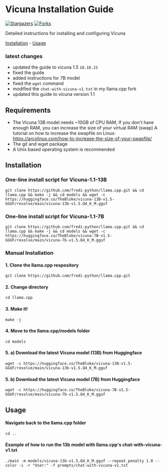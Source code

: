 # Vicuna Installation Guide


[![Stargazers][stars-shield]][stars-url]
[![Forks][forks-shield]][forks-url]

Detailed instructions for installing and configuring Vicuna

<a href="#installation">Installation</a> - <a href="#usage">Usage</a>


### latest changes
- updated the guide to vicuna 1.5 `10.10.23`
- fixed the guide
- added instructions for 7B model
- fixed the `wget` command 
- modified the `chat-with-vicuna-v1.txt` in my llama.cpp fork
- updated this guide to vicuna version 1.1
## Requirements
- The Vicuna 13B model needs ~10GB of CPU RAM, If you don't have enough RAM, you can increase the size of your virtual RAM (swap)
  A tutorial on how to increase the swapfile on Linux: https://arcolinux.com/how-to-increase-the-size-of-your-swapfile/
- The git and wget package 
- A Unix based operating system is recommended

## Installation
### One-line install script for Vicuna-1.1-13B
```
git clone https://github.com/fredi-python/llama.cpp.git && cd llama.cpp && make -j && cd models && wget -c https://huggingface.co/TheBloke/vicuna-13B-v1.5-GGUF/resolve/main/vicuna-13b-v1.5.Q4_K_M.gguf
```
### One-line install script for Vicuna-1.1-7B
```
git clone https://github.com/fredi-python/llama.cpp.git && cd llama.cpp && make -j && cd models && wget -c https://huggingface.co/TheBloke/vicuna-7B-v1.5-GGUF/resolve/main/vicuna-7b-v1.5.Q4_K_M.gguf
```

### Manual Installation
#### 1. Clone the llama.cpp respository
```
git clone https://github.com/fredi-python/llama.cpp.git
```
#### 2. Change directory
```
cd llama.cpp
```
#### 3. Make it!
```
make -j
```
#### 4. Move to the llama.cpp/models folder
```
cd models
```
#### 5. a) Download the latest Vicuna model (13B) from Huggingface
```
wget -c https://huggingface.co/TheBloke/vicuna-13B-v1.5-GGUF/resolve/main/vicuna-13b-v1.5.Q4_K_M.gguf
```
#### 5. b) Download the latest Vicuna model (7B) from Huggingface
```
wget -c https://huggingface.co/TheBloke/vicuna-7B-v1.5-GGUF/resolve/main/vicuna-7b-v1.5.Q4_K_M.gguf
```
## Usage
#### Navigate back to the llama.cpp folder
```
cd ..
```
#### Example of how to run the 13b model with llama.cpp's chat-with-vicuna-v1.txt 
```
./main -m models/vicuna-13b-v1.5.Q4_K_M.gguf --repeat_penalty 1.0 --color -i -r "User:" -f prompts/chat-with-vicuna-v1.txt
```


[stars-shield]: https://img.shields.io/github/stars/vicuna-tools/vicuna-installation-guide.svg?style=for-the-badge
[stars-url]: https://github.com/vicuna-tools/vicuna-installation-guide/stargazers
[forks-shield]: https://img.shields.io/github/forks/vicuna-tools/vicuna-installation-guide.svg?style=for-the-badge
[forks-url]: https://github.com/vicuna-tools/vicuna-installation-guide/network/members
